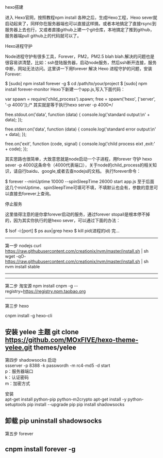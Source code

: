 hexo搭建

进入 Hexo官网，按照教程npm install 各种之后，生成Hexo工程，Hexo sever就启动起来了，同样你在服务器端也可以直接这样搞，或者本地搞定了直接rsync到服务器上去也行，又或者直接github上建一个git仓库，本地搞定了推到github，服务器端pull github上的代码就可以了。

Hexo进程守护

Node进程守护有很多工具，Forever，PM2，PM2.5 blah blah.解决的问题也是很容易讲清楚，比如：ssh登陆服务器，启动node服务，然后ssh断开连接，服务中断，网站无法访问。这里讲一下用forever 解决 Hexo 进程守护的问题，安装Forever:

$ [sudo] npm install forever -g
$ cd /path/to/your/project
$ [sudo] npm install forever-monitor
Hexo下新建一个app.js,写入下面代码：

var spawn = require('child_process').spawn;
free = spawn('hexo', ['server', '-p 4000']);/* 其实就是等于执行hexo server -p 4000*/

free.stdout.on('data', function (data) {
console.log('standard output:\n' + data);
});

free.stderr.on('data', function (data) {
console.log('standard error output:\n' + data);
});

free.on('exit', function (code, signal) {
console.log('child process eixt ,exit:' + code);
});


其实思路也很简单，大致意思就是node启动一个子进程，用forever 守护 hexo sever -p 4000这条命令（4000代表端口），关于node的child_process的相关知识，请自行baidu、google,或者去查nodejs的文档。
执行forever命令：

$ forever --minUptime 10000 --spinSleepTime 26000 start app.js
至于后面这几个minUptime、spinSleepTime可填可不填，不填默认也会有，参数的意思可以直接去forever上查询。

停止服务

这里值得注意的是你拿forever启动的服务，通过forever stopall是根本停不掉的，因为其实你执行的是hexo sever，可以通过下面的办法：

$ lsof -i:[port]
$ ps aux|grep hexo
$ kill pid(进程的id)
完...


---
第一步 nodejs
curl https://raw.githubusercontent.com/creationix/nvm/master/install.sh | sh
wget -qO- https://raw.githubusercontent.com/creationix/nvm/master/install.sh | sh
nvm install stable

---

---
第二步 淘宝源
npm install cnpm -g --registry=https://registry.npm.taobao.org

---

第三步 hexo

cnpm install -g hexo-cli

安装 yelee 主题
git clone https://github.com/MOxFIVE/hexo-theme-yelee.git themes/yelee
---

第四步 shadowsocks
启动  
ssserver -p 8388 -k passwordh -m rc4-md5  -d start  
p：服务器端口  
k：认证密码  
m：加密方式  

安装  
apt-get install python-pip python-m2crypto
apt-get install -y python-setuptools
pip install --upgrade pip
pip install shadowsocks

卸载
pip uninstall shadowsocks
---

第五步 forever

cnpm install forever -g
---
